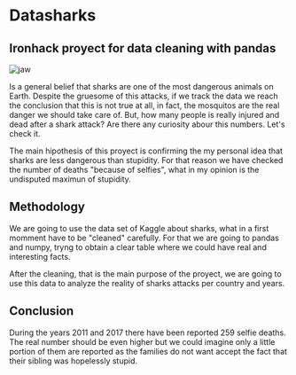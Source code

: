# Datasharks


## Ironhack proyect for data cleaning with pandas


![jaw](https://github.com/CarlosSanzDGP/Datasharks/INPUT/jaw.png)


Is a general belief that sharks are one of the most dangerous animals on Earth. Despite the gruesome of this attacks, if we track the data we reach the conclusion that this is not true at all, in fact, the mosquitos are the real danger we should take care of. But, how many people is really injured and dead after a shark attack? Are there any curiosity abour this numbers. Let's check it.  

The main hipothesis of this proyect is confirming the my personal idea that sharks are less dangerous than stupidity. For that reason we have checked the number of deaths "because of selfies", what in my opinion is the undisputed maximun of stupidity. 


## Methodology

We are going to use the data set of Kaggle about sharks, what in a first momment have to be "cleaned" carefully. For that we are going to pandas and numpy, tryng to obtain a clear table where we could have real and interesting facts. 

After the cleaning, that is the main purpose of the proyect, we are going to use this data to analyze the reality of sharks attacks per country and years. 

## Conclusion

During the years 2011 and 2017 there have been reported 259 selfie deaths. The real number should be even higher but we could imagine  only a little portion of them are reported as the families do not want accept the fact that their sibling was hopelessly stupid. 